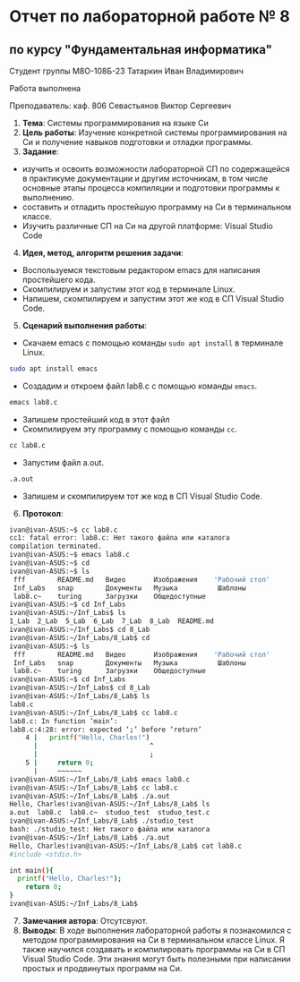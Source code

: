 # Отчет по лабораторной работе № 8
## по курсу "Фундаментальная информатика"

Студент группы М8О-108Б-23 Татаркин Иван Владимирович

Работа выполнена 

Преподаватель: каф. 806 Севастьянов Виктор Сергеевич

1. **Тема**: Системы программирования на языке Си
2. **Цель работы**: Изучение конкретной системы программирования на Си и получение навыков подготовки и отладки программы.
3. **Задание**:
- изучить и освоить возможности лабораторной СП по содержащейся в практикуме документации и другим источникам, в том числе основные этапы процесса компиляции и подготовки программы к выполнению.
- составить и отладить простейшую программу на Си в терминальном классе.
- Изучить различные СП на Си на другой платформе: Visual Studio Code
4. **Идея, метод, алгоритм решения задачи**:
- Воспользуемся текстовым редактором emacs для написания простейшего кода.
- Скомпилируем и запустим этот код в терминале Linux.
- Напишем, скомпилируем и запустим этот же код в СП Visual Studio Code.
5. **Сценарий выполнения работы**:
- Скачаем emacs с помощью команды `sudo apt install` в терминале Linux.
```bash
sudo apt install emacs
```
- Создадим и откроем файл lab8.c с помощью команды `emacs`.
```bash
emacs lab8.c
```
- Запишем простейший код в этот файл
- Скомпилируем эту программу с помощью команды `cc`.
```bash
сс lab8.c
```
- Запустим файл a.out.
```bash
.a.out
```
- Запишем и скомпилируем тот же код в СП Visual Studio Code.
6. **Протокол**:
```bash
ivan@ivan-ASUS:~$ cc lab8.c
cc1: fatal error: lab8.c: Нет такого файла или каталога
compilation terminated.
ivan@ivan-ASUS:~$ emacs lab8.c
ivan@ivan-ASUS:~$ cd
ivan@ivan-ASUS:~$ ls
 fff        README.md   Видео       Изображения    'Рабочий стол'
 Inf_Labs   snap        Документы   Музыка          Шаблоны
 lab8.c~    turing      Загрузки    Общедоступные
ivan@ivan-ASUS:~$ cd Inf_Labs
ivan@ivan-ASUS:~/Inf_Labs$ ls
1_Lab  2_Lab  5_Lab  6_Lab  7_Lab  8_Lab  README.md
ivan@ivan-ASUS:~/Inf_Labs$ cd 8_Lab
ivan@ivan-ASUS:~/Inf_Labs/8_Lab$ cd
ivan@ivan-ASUS:~$ ls
 fff        README.md   Видео       Изображения    'Рабочий стол'
 Inf_Labs   snap        Документы   Музыка          Шаблоны
 lab8.c~    turing      Загрузки    Общедоступные
ivan@ivan-ASUS:~$ cd Inf_Labs
ivan@ivan-ASUS:~/Inf_Labs$ cd 8_Lab
ivan@ivan-ASUS:~/Inf_Labs/8_Lab$ ls
lab8.c
ivan@ivan-ASUS:~/Inf_Labs/8_Lab$ cc lab8.c
lab8.c: In function ‘main’:
lab8.c:4:28: error: expected ‘;’ before ‘return’
    4 |   printf("Hello, Charles!")
      |                            ^
      |                            ;
    5 |     return 0;
      |     ~~~~~~                  
ivan@ivan-ASUS:~/Inf_Labs/8_Lab$ emacs lab8.c
ivan@ivan-ASUS:~/Inf_Labs/8_Lab$ cc lab8.c
ivan@ivan-ASUS:~/Inf_Labs/8_Lab$ ./a.out
Hello, Charles!ivan@ivan-ASUS:~/Inf_Labs/8_Lab$ ls
a.out  lab8.c  lab8.c~  studuo_test  studuo_test.c
ivan@ivan-ASUS:~/Inf_Labs/8_Lab$ ./studio_test
bash: ./studio_test: Нет такого файла или каталога
ivan@ivan-ASUS:~/Inf_Labs/8_Lab$ ./a.out
Hello, Charles!ivan@ivan-ASUS:~/Inf_Labs/8_Lab$ cat lab8.c
#include <stdio.h>

int main(){
  printf("Hello, Charles!");
    return 0;
}
ivan@ivan-ASUS:~/Inf_Labs/8_Lab$ 
```
7. **Замечания автора**: Отсутсвуют.
8. **Выводы**: В ходе выполнения лабораторной работы я познакомился с методом программирования на Си в терминальном классе Linux. Я также научился создавать и компилировать программы на Си в СП Visual Studio Code. Эти знания могут быть полезными при написании простых и продвинутых программ на Си.
